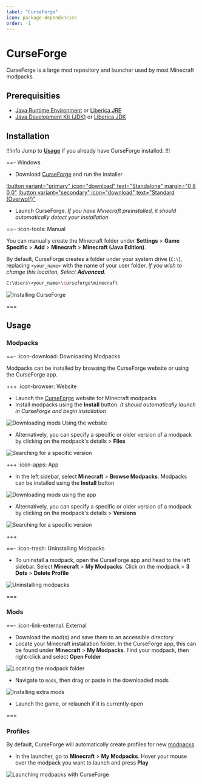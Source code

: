 ```yaml
---
label: "CurseForge"
icon: package-dependencies
order: -1
---
```


# CurseForge

CurseForge is a large mod repository and launcher used by most Minecraft modpacks.

## Prerequisities

- [Java Runtime Environment](https://www.java.com/en/download/) or [Liberica JRE](https://bell-sw.com/pages/downloads/)
- [Java Development Kit (JDK)](https://www.oracle.com/java/technologies/downloads/) or [Liberica JDK](https://bell-sw.com/pages/downloads/)

## Installation

!!!info
Jump to **[Usage](#usage)** if you already have CurseForge installed.
!!!

==- Windows

- Download [CurseForge](https://download.curseforge.com/) and run the installer

[!button variant="primary" icon="download" text="Standalone" margin="0 8 0 0"](https://download.overwolf.com/install/Download?Name=CurseForge&ExtensionId=cfiahnpaolfnlgaihhmobmnjdafknjnjdpdabpcm)
[!button variant="secondary" icon="download" text="Standard (Overwolf)"](https://download.overwolf.com/install/Download?&PartnerId=4047)

- Launch CurseForge. *If you have Minecraft preinstalled, it should automatically detect your installation*

==- :icon-tools: Manual

You can manually create the Minecraft folder under **Settings** > **Game Specific** > **Add** > **Minecraft** > **Minecraft (Java Edition)**.

By default, CurseForge creates a folder under your system drive (`C:\`), replacing `<your_name>` with the name of your user folder. *If you wish to change this location, Select **Advanced**.*

```bash
C:\Users\<your_name>\curseforge\minecraft
```

![Installing CurseForge](/static/minecraft/curseforge/windows-installing.gif)

===

## Usage

### Modpacks

==- :icon-download: Downloading Modpacks

Modpacks can be installed by browsing the CurseForge website or using the CurseForge app.

+++ :icon-browser: Website

- Launch the [CurseForge](https://www.curseforge.com/minecraft/modpacks) website for Minecraft modpacks
- Install modpacks using the **Install** button. *It should automatically launch in CurseForge and begin installation*

![Downloading mods Using the website](/static/minecraft/curseforge/windows-downloading.gif)

- Alternatively, you can specify a specific or older version of a modpack by clicking on the modpack's details > **Files**

![Searching for a specific version](/static/minecraft/curseforge/windows-downloading2.gif)

+++ :icon-apps: App

- In the left sidebar, select **Minecraft** > **Browse Modpacks**. Modpacks can be installed using the **Install** button

![Downloading mods using the app](/static/minecraft/curseforge/windows-downloading3.gif)

- Alternatively, you can specify a specific or older version of a modpack by clicking on the modpack's details > **Versions**

![Searching for a specific version](/static/minecraft/curseforge/windows-downloading4.gif)

+++

==- :icon-trash: Uninstalling Modpacks

- To uninstall a modpack, open the CurseForge app and head to the left sidebar. Select **Minecraft** > **My Modpacks**. Click on the modpack > **3 Dots** > **Delete Profile**

![Uninstalling modpacks](/static/minecraft/curseforge/windows-uninstalling.gif)

===

### Mods

==- :icon-link-external: External

- Download the mod(s) and save them to an accessible directory
- Locate your Minecraft installation folder. In the CurseForge app, this can be found under **Minecraft** > **My Modpacks**. Find your modpack, then right-click and select **Open Folder**

![Locating the modpack folder](/static/minecraft/curseforge/windows-extra.gif)

- Navigate to `mods`, then drag or paste in the downloaded mods

![Installing extra mods](/static/minecraft/curseforge/windows-extra2.gif)

- Launch the game, or relaunch if it is currently open

===

### Profiles

By default, CurseForge will automatically create profiles for new [modpacks](#modpacks).

- In the launcher, go to **Minecraft** > **My Modpacks**. Hover your mouse over the modpack you want to launch and press **Play**

![Launching modpacks with CurseForge](/static/minecraft/curseforge/windows-profiles.gif)
